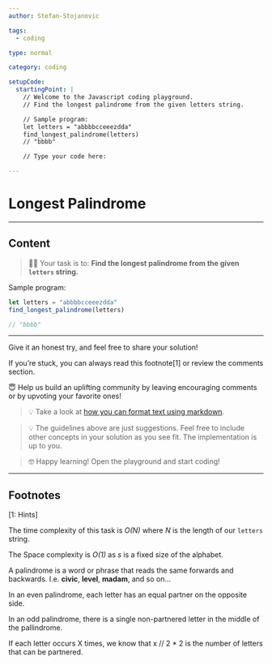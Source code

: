 ```yaml
---
author: Stefan-Stojanovic

tags:
  - coding

type: normal

category: coding

setupCode:
  startingPoint: |
    // Welcome to the Javascript coding playground.
    // Find the longest palindrome from the given letters string.

    // Sample program:
    let letters = "abbbbcceeezdda"
    find_longest_palindrome(letters)
    // "bbbb"

    // Type your code here:

---
```


# Longest Palindrome

---

## Content

> 👩‍💻 Your task is to: **Find the longest palindrome from the given `letters` string.**

Sample program:
```javascript
let letters = "abbbbcceeezdda"
find_longest_palindrome(letters)

// "bbbb"
```

---

Give it an honest try, and feel free to share your solution!

If you’re stuck, you can always read this footnote[1] or review the comments section.

😇 Help us build an uplifting community by leaving encouraging comments or by upvoting your favorite ones!

> 💡 Take a look at [how you can format text using markdown](https://www.enki.com/glossary/general/markdown-formatting).

> 💡 The guidelines above are just suggestions. Feel free to include other concepts in your solution as you see fit. The implementation is up to you.

> 🤓 Happy learning! Open the playground and start coding!

---

## Footnotes

[1: Hints]

The time complexity of this task is *O(N)* where *N* is the length of our `letters` string.

The Space complexity is *O(1)* as *s* is a fixed size of the alphabet.

A palindrome is a word or phrase that reads the same forwards and backwards. I.e. **civic**, **level**, **madam**, and so on...

In an even palindrome, each letter has an equal partner on the opposite side.

In an odd palindrome, there is a single non-partnered letter in the middle of the pallindrome.

If each letter occurs X times, we know that x // 2 * 2 is the number of letters that can be partnered.
